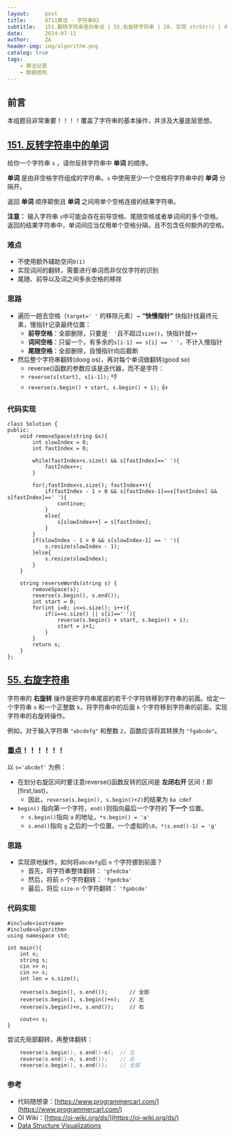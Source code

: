 ```yaml
---
layout:     post
title:      0711算法 - 字符串02
subtitle:   151.翻转字符串里的单词 | 55.右旋转字符串 | 28. 实现 strStr() | 459.重复的子字符串
date:       2024-07-11
author:     ZA
header-img: img/algorithm.png
catalog: true
tags:
    - 算法记录
    - 数据结构
---
```


## 前言

本组题目非常重要！！！！覆盖了字符串的基本操作，并涉及大量底层思想。

## [151. 反转字符串中的单词](https://leetcode.cn/problems/reverse-words-in-a-string/)

给你一个字符串 `s` ，请你反转字符串中 **单词** 的顺序。

**单词** 是由非空格字符组成的字符串。`s` 中使用至少一个空格将字符串中的 **单词** 分隔开。

返回 **单词** 顺序颠倒且 **单词** 之间用单个空格连接的结果字符串。

**注意：** 输入字符串 `s`中可能会存在前导空格、尾随空格或者单词间的多个空格。返回的结果字符串中，单词间应当仅用单个空格分隔，且不包含任何额外的空格。

### 难点

* 不使用额外辅助空间`O(1)`
* 实现词间的翻转，需要进行单词而非仅仅字符的识别
* 尾随、前导以及词之间多余空格的移除

### 思路

- 遍历一趟去空格（`target=' '` 的移除元素）~ **“快慢指针”**
  快指针找最终元素，慢指针记录最终位置：
  - **前导空格**：全部删除，只要是`' '`且不超过`size()`，快指针就`++`
  - **词间空格**：只留一个，有多余的`s[i-1] == s[i] == ' '`，不计入慢指针
  - **尾随空格**：全部删除，自慢指针向后截断
- 然后整个字符串翻转(doog os)，再对每个单词做翻转(good so)
  - reverse()函数的参数应该是迭代器，而不是字符：
  - `reverse(s[start], s[i-1]);` 👎
  - `reverse(s.begin() + start, s.begin() + i);` 👍

### 代码实现

```
class Solution {
public:
    void removeSpace(string &s){
        int slowIndex = 0;
        int fastIndex = 0;

        while(fastIndex<s.size() && s[fastIndex]==' '){
            fastIndex++; 
        }

        for(;fastIndex<s.size(); fastIndex++){
            if(fastIndex - 1 > 0 && s[fastIndex-1]==s[fastIndex] && s[fastIndex]==' '){
                continue;
            }
            else{
                s[slowIndex++] = s[fastIndex];
            }
        } 
        if(slowIndex - 1 > 0 && s[slowIndex-1] == ' '){
            s.resize(slowIndex - 1);
        }else{
            s.resize(slowIndex);
        }
    }

    string reverseWords(string s) {
        removeSpace(s);
        reverse(s.begin(), s.end());
        int start = 0;
        for(int i=0; i<=s.size(); i++){
            if(i==s.size() || s[i]==' '){
                reverse(s.begin() + start, s.begin() + i);
                start = i+1;
            }
        }
        return s;
    }
};
```

## [55. 右旋字符串](https://programmercarl.com/kama55.%E5%8F%B3%E6%97%8B%E5%AD%97%E7%AC%A6%E4%B8%B2.html#%E6%80%9D%E8%B7%AF)

字符串的 **右旋转** 操作是把字符串尾部的若干个字符转移到字符串的前面。给定一个字符串 `s` 和一个正整数 `k`，将字符串中的后面 `k` 个字符移到字符串的前面，实现字符串的右旋转操作。

例如，对于输入字符串 `"abcdefg"` 和整数 `2`，函数应该将其转换为 `"fgabcde"`。

### 重点！！！！！！

以 `s='abcdef'` 为例：

* 在划分右旋区间时要注意reverse()函数反转的区间是 **左闭右开** 区间！即[first,last)，
  * 因此，`reverse(s.begin(), s.begin()+2)`的结果为 `ba cdef`
* `begin()` 指向第一个字符，`end()`则指向最后一个字符的 **下一个** 位置。
  * `s.begin()`指向 `a` 的地址，`*s.begin() = 'a'`
  * `s.end()`指向 `g` 之后的一个位置，一个虚拟的`\0`，`*(s.end()-1) = 'g'`

### 思路

* 实现原地操作，如何将`abcdefg`后 `n` 个字符挪到前面？
  * 首先，将字符串整体翻转： `'gfedcba'`
  * 然后，将前 `n` 个字符翻转： `'fgedcba'`
  * 最后，将后 `size-n` 个字符翻转： `'fgabcde'`

### 代码实现

```
#include<iostream>
#include<algorithm>
using namespace std;

int main(){
    int n;
    string s;
    cin >> n;
    cin >> s;
    int len = s.size();
    
    reverse(s.begin(), s.end());       // 全部
    reverse(s.begin(), s.begin()+n);   // 左
    reverse(s.begin()+n, s.end());     // 右
    
    cout<< s;
}
```

尝试先局部翻转，再整体翻转：

```C++
    reverse(s.begin(), s.end()-n);  // 左
    reverse(s.end()-n, s.end());    // 右
    reverse(s.begin(), s.end());    // 全部
```

### 参考

- 代码随想录：[https://www.programmercarl.com/](https://www.programmercarl.com/)
- OI Wiki：[https://oi-wiki.org/ds/](https://oi-wiki.org/ds/)
- [Data Structure Visualizations](https://www.cs.usfca.edu/~galles/visualization/Algorithms.html)
